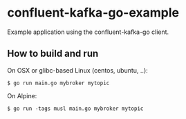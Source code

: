# confluent-kafka-go-example

Example application using the confluent-kafka-go client.

## How to build and run

On OSX or glibc-based Linux (centos, ubuntu, ..):

    $ go run main.go mybroker mytopic

On Alpine:

    $ go run -tags musl main.go mybroker mytopic

